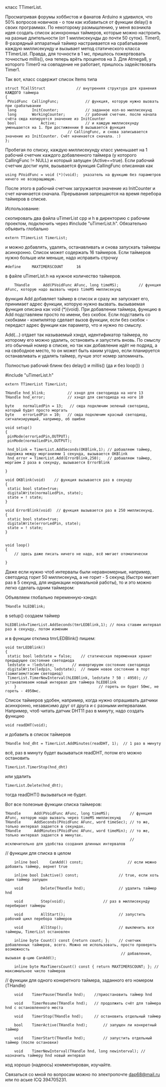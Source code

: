 класс TTimerList.

Просматривая форумы хоббистов и фанатов Arduino я удивился, что 50% вопросов новичков - о том как избавиться от функции delay() в своих программах.  По некоторому размышлению, у меня возникла идея создать список асинхронных таймеров, которые можно настроить на разные длительности (от 1 миллисекунды до почти 50 суток).  Timer0, 8-разрядный аппаратный таймер настраивается на срабатывание каждую миллисекунду и вызывает метод статического класса TTimerList. Правда, для точности в 1 мс, пришлось пожертвовать точностью millis(), она теперь врёть процентов на 3. Для Atmega8, у которого Timer0 на совпадение не работает, пришлось задействовать Timer1. 

Так вот, класс содержит список Items типа 

	struct TCallStruct				// внутренняя структура для хранения КАЖДОГО таймера
	{
	 PVoidFunc	CallingFunc;			// функция, которую нужно вызвать при срабатывании
	 long		InitCounter;			// заданное кол-во миллисекунд
	 long		WorkingCounter;			// рабочий счетчик. после начала счёта сюда копируется значение из InitCounter
	 bool           Active;	  			// и каждую миллисекунду уменьшается на 1. При достиженнии 0 вызывается функция 
						        // CallingFunc, и снова записывается значение из InitCounter. Счёт начинается сначала. :)
	};

Пробегая по списку, каждую миллисекунду класс уменьшает на 1 рабочий счетчик каждого добавленного таймера (у которого CallingFunc != NULL) и который запущен (Active==true). Если рабочий счетчик достиг нуля, вызывается функция CallingFunc описанная как

	using PVoidFunc = void (*)(void);  указатель на функцию без параметров ничего не возвращающую.
	
После этого в рабочий счетчик загружается значение из InitCounter и счет начинается сначала. Прерывания запрещаются на время перебора таймеров в списке. 

Использование: 

скопировать два файла uTimerList cpp и h в директорию с рабочим проектом, подключить через #include "uTimerList.h". Обязательно объявить глобально 

	extern TTimerList TimerList; 

и можно добавлять, удалять, останавливать и снова запускать таймеры асинхронно.
Cписок может содержать 16 таймеров. Если таймеров нужно больше или меньше, надо исправить строчку 

 	#define     MAXTIMERSCOUNT		16		
 
 в файле uTimerList.h на нужное количество таймеров.  
 
    	THandle      Add(PVoidFunc AFunc, long timeMS);	        // функция AFunc, которую надо вызвать через timeMS миллисекунд

 
 функция Add добавляет таймер в список и сразу же запускает его, принимает адрес функции, которую нужно вызвать.
 вызываемая функция описана как void (*)(void). При добавлении таймера, функцию в Add подставляем просто по имени, без скобок. Если подставить со скобками - компилятор сделает вызов функции, если без скобок - передаст адрес функции как параметр, что и нужно по смыслу. 
 
 Add(...)  отдает так называемый хэндл, идентификатор таймера, по которому его можно удалить, остановить и запустить вновь. По смыслу это обычный номер в списке, но так как добавление идёт не подряд, а на свободное место, то он может быть каким угодно, если планируется останавливать и удалять таймер, лучше этот номер запоминать. 
 
 Полностью рабочий блинк без delay() и millis()  (да и без loop()) :)
 
	
#include "uTimerList.h"

	extern TTimerList TimerList;

	THandle hnd_blink;          // хэндл для светодиода на ноге 13
	THandle hnd_error;          // хэндл для светодиода на ноге 10

	byte    normalLedPin = 13;   // сюда подключим зеленый светодиод, который будет просто моргать
	byte    errorLedPin = 10;   // сюда подключим красный светодиод, сигнализирующий, например, об ошибке

	void setup() 
	{
  	 pinMode(errorLedPin,OUTPUT);
  	 pinMode(normalLedPin,OUTPUT);
  	 
	 hnd_blink = TimerList.AddSeconds(OKBlink,1); // добавляем таймер, задержка между морганиями 1 секунда, вызывается OKBlink
  	 hnd_error = TimerList.Add(ErrorBlink,250);   // добавляем таймер, моргаем 2 раза в секунду, вызывается ErrorBlink
  
	}

	void OKBlink(void)    // функция вызывается раз в секунду
	{
  	 static bool state=true;
  	 digitalWrite(normalLedPin, state);
  	 state = ! state;
	}

	void ErrorBlink(void)  // функция вызывается раз в 250 миллисекунд.
	{
  	 static bool state=true;
  	 digitalWrite(errorLedPin, state);
  	 state = ! state;
	}


	void loop() 
	{
  		// здесь даже писать ничего не надо, всё мигает отоматически

	}


Даже если нужно чтоб интервалы были неравномерные, например, светодиод горит 50 миллисекунд, а не горит - 5 секунд (быстро мигает раз
в 5 секунд, для индикации нормальной работы), то и это можно легко сделать одним таймером:

Объявляем глобально переменную-хэндл:

	THandle hLEDBlink;

в setup() создаем таймер 

	hLEDBlink=TimerList.AddSeconds(tmrLEDBlink,1); // пока ставим интервал раз в секунду, потом изменим
	
и в функции отклика tmrLEDBlink() пишем: 

	void tmrLEDBlink()
	{
	 static bool ledstate = false;	  // статическая переменная хранит предыдущее состояние светодиода
	 ledstate = !ledstate;		  // инвертируем состояние светодиода 	
	 digitalWrite(ledpin, ledstate);  // пишем новое состояние в порт (зажигаем/гасим светодиод)
	 TimerList.TimerNewInterval(hLEDBlink, ledstate ? 50 : 4950); // устанавливаем новый интервал для таймера hLEDBlink
        }						              // гореть он будет 50мс, не гореть - 4950мс. 		


Список таймеров удобен, например, когда нужно опрашивать датчики асинхронно, независимо друг от друга и с разными интервалами.
Например, чтоб читать датчик DHT11 раз в минуту, надо создать функцию 
	
	void readDHT(void); 

и добавить в список таймеров

	THandle hnd_dht = TimerList.AddMinutes(readDHT, 1);  // 1 раз в минуту
	
всё, раз в минуту будет вызываться readDHT, потом его можно остановить

	TimerList.TimerStop(hnd_dht)
	
или удалить

	TimerList.Delete(hnd_dht);
	
тогда readDHT() вызываться не будет.

Вот все полезные функции списка таймеров: 

   	THandle      Add(PVoidFunc AFunc, long timeMS);	        // функция AFunc, которую надо вызвать через timeMS миллисекунд
	THandle      AddSeconds(PVoidFunc AFunc, word timeSec); // то же, только интервал задается в секундах. 
	THandle      AddMinutes(PVoidFunc AFunc, word timeMin); // то же, только интервал задается в минутах. 
                        	                                // исключительно для удобства создания длинных интервалов 

// функции для списка в целом

		inline bool  	CanAdd() const;                    // если можно добавить таймер, вернет true

		inline bool	IsActive() const;                  // true, если хоть один таймер запущен

		void		Delete(THandle hnd);               // удалить таймер hnd

		void		Step(void);                	// раз в миллисекунду перебирает таймеры	

		void		AllStart();                        // запустить рабочий цикл перебора таймеров

		void		AllStop();                         // выключить все таймеры, TimerList остановлен

		inline byte	Count() const {return count; };    // счетчик добавленных таймеров, всего. Можно не использовать, просто проверять возможность
		 	                                            // добавления, вызывая ф-цию CanAdd();

		inline byte MaxTimersCount() const { return MAXTIMERSCOUNT; }; // максимальное число таймеров

//  функции для одного конкретного таймера, заданного его номером (THandle)

		void	TimerPause(THandle hnd);	//приостановить таймер hnd

		void	TimerResume(THandle hnd);	// продолжить счёт для таймера hnd с остановленного места

		void	TimerStop(THandle hnd);		// остановить отдельный таймер 

		bool	TimerActive(THandle hnd);       // запущен ли конкретный таймер

		void    TimerStart(THandle hnd);        // запустить отдельный таймер (после остановки) 
		
		void	TimerNewInterval(THandle hnd, long newinterval); // назначить таймеру hnd новый интервал

код хорошо (надеюсь) комментирован, изучайте. 

Cвязаться со мной по вопросам можно по электропочте dap68@mail.ru  или по аське ICQ 394705231.
